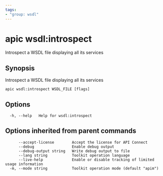 ```yaml
---
tags:
- "group: wsdl"
---
```

# apic wsdl:introspect

Introspect a WSDL file displaying all its services

## Synopsis

Introspect a WSDL file displaying all its services

```
apic wsdl:introspect WSDL_FILE [flags]
```


## Options

```
  -h, --help   Help for wsdl:introspect
```

## Options inherited from parent commands

```
      --accept-license        Accept the license for API Connect
      --debug                 Enable debug output
      --debug-output string   Write debug output to file
      --lang string           Toolkit operation language
      --live-help             Enable or disable tracking of limited usage information
  -m, --mode string           Toolkit operation mode (default "apim")
```

